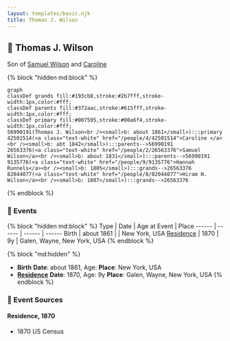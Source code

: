 ```yaml
---
layout: templates/basic.njk
title: Thomas J. Wilson
---
```

## 🔵 Thomas J. Wilson

Son of [Samuel Wilson](/people/2/26563376) and [Caroline ](/people/4/42501514)

{% block "hidden md:block" %}
```mermaid
graph
classDef grands fill:#193cb8,stroke:#2b7fff,stroke-width:1px,color:#fff;
classDef parents fill:#372aac,stroke:#615fff,stroke-width:1px,color:#fff;
classDef primary fill:#007595,stroke:#00a6f4,stroke-width:1px,color:#fff;
56990191(Thomas J. Wilson<br /><small>b: about 1861</small>):::primary
42501514(<a class="text-white" href="/people/4/42501514">Caroline </a><br /><small>b: abt 1842</small>):::parents-->56990191
26563376(<a class="text-white" href="/people/2/26563376">Samuel Wilson</a><br /><small>b: about 1831</small>):::parents-->56990191
9135776(<a class="text-white" href="/people/9/9135776">Hannah Runnels</a><br /><small>b: 1805</small>):::grands-->26563376
82044077(<a class="text-white" href="/people/8/82044077">Hiram H. Wilson</a><br /><small>b: 1807</small>):::grands-->26563376
```
{% endblock %}

### 📆 Events

{% block "hidden md:block" %}
Type | Date | Age at Event | Place
------ | ------ | ------ | ------
Birth | about 1861 |  | New York, USA
[Residence](#event-event-0) | 1870 | 9y | Galen, Wayne, New York, USA
{% endblock %}

{% block "md:hidden" %}
- **Birth**
**Date**: about 1861, Age:
**Place**: New York, USA
- **[Residence](#event-event-0)**
**Date**: 1870, Age: 9y
**Place**: Galen, Wayne, New York, USA
{% endblock %}

### 📰 Event Sources

#### <a id="event-event-0"></a> Residence, 1870
* 1870 US Census
